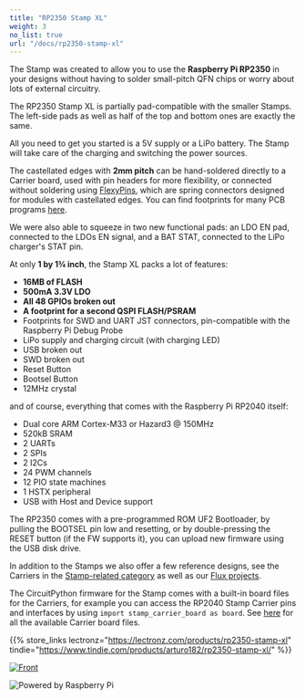 ```yaml
---
title: "RP2350 Stamp XL"
weight: 3
no_list: true
url: "/docs/rp2350-stamp-xl"
---
```


The Stamp was created to allow you to use the **Raspberry Pi RP2350** in your designs without having to solder small-pitch QFN chips or worry about lots of external circuitry.

The RP2350 Stamp XL is partially pad-compatible with the smaller Stamps. The left-side pads as well as half of the top and bottom ones are exactly the same.

All you need to get you started is a 5V supply or a LiPo battery. The Stamp will take care of the charging and switching the power sources.

The castellated edges with **2mm pitch** can be hand-soldered directly to a Carrier board, used with pin headers for more flexibility, or connected without soldering using [FlexyPins](/docs/flexypin), which are spring connectors designed for modules with castellated edges. You can find footprints for many PCB programs [here](https://github.com/solderparty/rp2xxx_stamp_footprints).

We were also able to squeeze in two new functional pads: an LDO EN pad, connected to the LDOs EN signal, and a BAT STAT, connected to the LiPo charger's STAT pin.

At only **1 by 1¾ inch**, the Stamp XL packs a lot of features:
* **16MB of FLASH**
* **500mA 3.3V LDO**
* **All 48 GPIOs broken out**
* **A footprint for a second QSPI FLASH/PSRAM**
* Footprints for SWD and UART JST connectors, pin-compatible with the Raspberry Pi Debug Probe
* LiPo supply and charging circuit (with charging LED)
* USB broken out
* SWD broken out
* Reset Button
* Bootsel Button
* 12MHz crystal

and of course, everything that comes with the Raspberry Pi RP2040 itself:
* Dual core ARM Cortex-M33 or Hazard3 @ 150MHz
* 520kB SRAM
* 2 UARTs
* 2 SPIs
* 2 I2Cs
* 24 PWM channels
* 12 PIO state machines
* 1 HSTX peripheral
* USB with Host and Device support

The RP2350 comes with a pre-programmed ROM UF2 Bootloader, by pulling the BOOTSEL pin low and resetting, or by double-pressing the RESET button (if the FW supports it), you can upload new firmware using the USB disk drive.

In addition to the Stamps we also offer a few reference designs, see the Carriers in the [Stamp-related category](/docs/rp2xxx-stamp-related) as well as our [Flux projects](/docs/flux).

The CircuitPython firmware for the Stamp comes with a built-in board files for the Carriers, for example you can access the RP2040 Stamp Carrier pins and interfaces by using `import stamp_carrier_board as board`. See [here](https://github.com/adafruit/circuitpython/tree/main/ports/raspberrypi/boards/solderparty_rp2040_stamp) for all the available Carrier board files.


{{% store_links lectronz="https://lectronz.com/products/rp2350-stamp-xl" tindie="https://www.tindie.com/products/arturo182/rp2350-stamp-xl/" %}}

<div class="text-center">

[![Front](/docs/rp2350-stamp-xl/front_xl.jpg)](/docs/rp2350-stamp-xl/front_xl.jpg)

</div>

<div class="col-4 mx-auto">

![Powered by Raspberry Pi](/powered-by-raspberry-pi.png)

</div>
